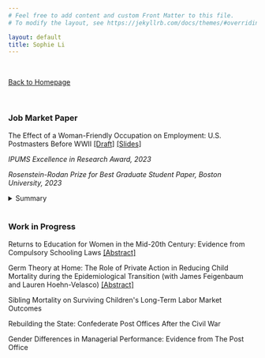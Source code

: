```yaml
---
# Feel free to add content and custom Front Matter to this file.
# To modify the layout, see https://jekyllrb.com/docs/themes/#overriding-theme-defaults

layout: default
title: Sophie Li
---
```


<br/>

[Back to Homepage](./index)

<br/>

### Job Market Paper

The Effect of a Woman-Friendly Occupation on Employment: U.S. Postmasters Before WWII [[Draft]](pdfs/SophieLi_JMP.pdf) [[Slides]](pdfs/JMP_Slides.pdf)

_IPUMS Excellence in Research Award, 2023_

_Rosenstein-Rodan Prize for Best Graduate Student Paper, Boston University, 2023_

<details>
  <summary>Summary</summary>
  
This paper examines the effect of a woman-friendly occupation by exploring a unique historical setting -- the postmaster occupation during the early 20th-century United States. With regression discontinuity and difference-in-difference designs, I find that although a woman-friendly occupation could attract many qualified women into the labor force temporarily, it might offer very few long-term benefits to women's future employment.

</details>

<br/>

### Work in Progress

Returns to Education for Women in the Mid-20th Century: Evidence from Compulsory Schooling Laws [[Abstract]](pdfs/Returns_Education_Abstract.pdf)

Germ Theory at Home: The Role of Private Action in Reducing Child Mortality during the Epidemiological Transition (with James Feigenbaum and Lauren Hoehn-Velasco) [[Abstract]](pdfs/GermTheory_Abstract.pdf)

Sibling Mortality on Surviving Children's Long-Term Labor Market Outcomes

Rebuilding the State: Confederate Post Offices After the Civil War

Gender Differences in Managerial Performance: Evidence from The Post Office
